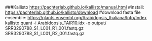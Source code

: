 ###Kallisto  https://pachterlab.github.io/kallisto/manual.html
#install: https://pachterlab.github.io/kallisto/download
#download fasta file ensemble: https://plants.ensembl.org/Arabidopsis_thaliana/Info/Index
kallisto quant -i Arabidopsis_TAIR10.idx  -o  output/  SRR3290788_S1_L001_R1_001.fastq.gz SRR3290788_S1_L001_R2_001.fastq.gz

